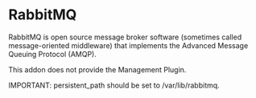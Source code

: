 # RabbitMQ

RabbitMQ is open source message broker software (sometimes called message-oriented middleware) that implements the Advanced Message Queuing Protocol (AMQP). 

This addon does not provide the Management Plugin.

IMPORTANT: persistent_path should be set to /var/lib/rabbitmq.
